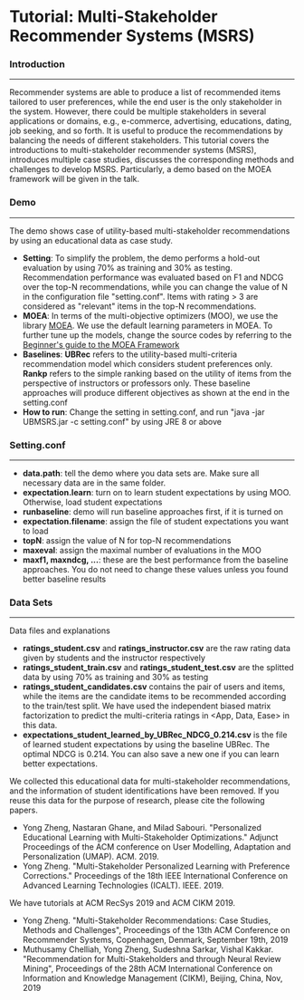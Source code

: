 # Tutorial: Multi-Stakeholder Recommender Systems (MSRS)
### Introduction
-------------------
Recommender systems are able to produce a list of recommended items tailored to user preferences, while the end user is the only stakeholder in the system. However, there could be multiple stakeholders in several applications or domains, e.g., e-commerce, advertising, educations, dating, job seeking, and so forth. It is useful to produce the recommendations by balancing the needs of different stakeholders. This tutorial covers the introductions to multi-stakeholder recommender systems (MSRS), introduces multiple case studies, discusses the corresponding methods and challenges to develop MSRS. Particularly, a demo based on the MOEA framework will be given in the talk.

### Demo
-------------------
The demo shows case of utility-based multi-stakeholder recommendations by using an educational data as case study.

* **Setting**: To simplify the problem, the demo performs a hold-out evaluation by using 70% as training and 30% as testing. Recommendation performance was evaluated based on F1 and NDCG over the top-N recommendations, while you can change the value of N in the configuration file "setting.conf". Items with rating > 3 are considered as "relevant" items in the top-N recommendations.
* **MOEA**: In terms of the multi-objective optimizers (MOO), we use the library [MOEA](https://github.com/MOEAFramework/MOEAFramework). We use the default learning parameters in MOEA. To further tune up the models, change the source codes by referring to the [Beginner's guide to the MOEA Framework](http://moeaframework.org/documentation.html) 
* **Baselines**: **UBRec** refers to the utility-based multi-criteria recommendation model which considers student preferences only. **Rankp** refers to the simple ranking based on the utility of items from the perspective of instructors or professors only. These baseline approaches will produce different objectives as shown at the end in the setting.conf
* **How to run**: Change the setting in setting.conf, and run "java -jar UBMSRS.jar -c setting.conf" by using JRE 8 or above

### Setting.conf
-------------------
* **data.path**: tell the demo where you data sets are. Make sure all necessary data are in the same folder.
* **expectation.learn**: turn on to learn student expectations by using MOO. Otherwise, load student expectations
* **runbaseline**: demo will run baseline approaches first, if it is turned on
* **expectation.filename**: assign the file of student expectations you want to load
* **topN**: assign the value of N for top-N recommendations
* **maxeval**: assign the maximal number of evaluations in the MOO
* **maxf1, maxndcg, ...**: these are the best performance from the baseline approaches. You do not need to change these values unless you found better baseline results

### Data Sets
-------------------
Data files and explanations
* **ratings_student.csv** and **ratings_instructor.csv** are the raw rating data given by students and the instructor respectively
* **ratings_student_train.csv** and **ratings_student_test.csv** are the splitted data by using 70% as training and 30% as testing
* **ratings_student_candidates.csv** contains the pair of users and items, while the items are the candidate items to be recommended according to the train/test split. We have used the independent biased matrix factorization to predict the multi-criteria ratings in <App, Data, Ease> in this data.
* **expectations_student_learned_by_UBRec_NDCG_0.214.csv** is the file of learned student expectations by using the baseline UBRec. The optimal NDCG is 0.214. You can also save a new one if you can learn better expectations.

We collected this educational data for multi-stakeholder recommendations, and the information of student identifications have been removed. If you reuse this data for the purpose of research, please cite the following papers.

* Yong Zheng, Nastaran Ghane, and Milad Sabouri. "Personalized Educational Learning with Multi-Stakeholder Optimizations." Adjunct Proceedings of the ACM conference on User Modelling, Adaptation and Personalization (UMAP). ACM. 2019.
* Yong Zheng. "Multi-Stakeholder Personalized Learning with Preference Corrections." Proceedings of the 18th IEEE International Conference on Advanced Learning Technologies (ICALT). IEEE. 2019.

We have tutorials at ACM RecSys 2019 and ACM CIKM 2019.

* Yong Zheng. "Multi-Stakeholder Recommendations: Case Studies, Methods and Challenges", Proceedings of the 13th ACM Conference on Recommender Systems, Copenhagen, Denmark, September 19th, 2019
* Muthusamy Chelliah, Yong Zheng, Sudeshna Sarkar, Vishal Kakkar. "Recommendation for Multi-Stakeholders and through Neural Review Mining", Proceedings of the 28th ACM International Conference on Information and Knowledge Management (CIKM), Beijing, China, Nov, 2019
